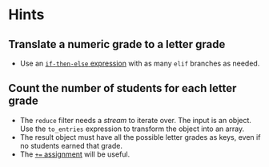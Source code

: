# Hints

## Translate a numeric grade to a letter grade

- Use an [`if-then-else` expression][jq-man-if] with as many `elif` branches as needed.

## Count the number of students for each letter grade

- The `reduce` filter needs a _stream_ to iterate over.
  The input is an object.
  Use the `to_entries` expression to transform the object into an array.
- The result object must have all the possible letter grades as keys, even if no students earned that grade.
- The [`+=` assignment][jq-man-arith-assign] will be useful.

[jq-man-if]: https://stedolan.github.io/jq/manual/v1.6/#if-then-else
[jq-man-arith-assign]: https://stedolan.github.io/jq/manual/v1.6/#Arithmeticupdate-assignment:+=,-=,*=,/=,%=,//=
